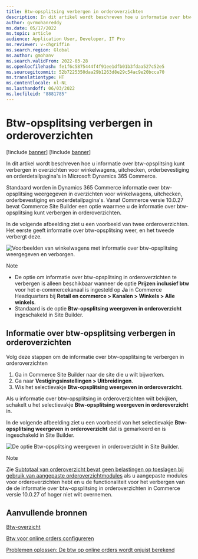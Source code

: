 ```yaml
---
title: Btw-opsplitsing verbergen in orderoverzichten
description: In dit artikel wordt beschreven hoe u informatie over btw-opsplitsing kunt verbergen in overzichten voor winkelwagens, uitchecken, orderbevestiging en orderdetailpagina's in Microsoft Dynamics 365 Commerce.
author: gvrmohanreddy
ms.date: 05/17/2022
ms.topic: article
audience: Application User, Developer, IT Pro
ms.reviewer: v-chgriffin
ms.search.region: Global
ms.author: gmohanv
ms.search.validFrom: 2022-03-28
ms.openlocfilehash: fe1f6c5875444f4f91ee1dfb01b3fdaa527c52e5
ms.sourcegitcommit: 52b7225350daa29b1263d8e29c54ac9e20bcca70
ms.translationtype: HT
ms.contentlocale: nl-NL
ms.lasthandoff: 06/03/2022
ms.locfileid: "8881785"
---
```

# <a name="hide-tax-breakup-information-in-order-summaries"></a>Btw-opsplitsing verbergen in orderoverzichten

[!include [banner](includes/banner.md)]
[!include [banner](includes/preview-banner.md)]

In dit artikel wordt beschreven hoe u informatie over btw-opsplitsing kunt verbergen in overzichten voor winkelwagens, uitchecken, orderbevestiging en orderdetailpagina's in Microsoft Dynamics 365 Commerce.

Standaard worden in Dynamics 365 Commerce informatie over btw-opsplitsing weergegeven in overzichten voor winkelwagens, uitchecken, orderbevestiging en orderdetailpagina's. Vanaf Commerce versie 10.0.27 bevat Commerce Site Builder een optie waarmee u de informatie over btw-opsplitsing kunt verbergen in orderoverzichten.

In de volgende afbeelding ziet u een voorbeeld van twee orderoverzichten. Het eerste geeft informatie over btw-opsplitsing weer, en het tweede verbergt deze.

![Voorbeelden van winkelwagens met informatie over btw-opsplitsing weergegeven en verborgen.](media/prices-include-sales-tax-e-Commerce.png)

> [!NOTE]
> - De optie om informatie over btw-opsplitsing in orderoverzichten te verbergen is alleen beschikbaar wanneer de optie **Prijzen inclusief btw** voor het e-commercekanaal is ingesteld op **Ja** in Commerce Headquarters bij **Retail en commerce \> Kanalen \> Winkels \> Alle winkels**. 
> - Standaard is de optie **Btw-opsplitsing weergeven in orderoverzicht** ingeschakeld in Site Builder.

## <a name="hide-tax-breakup-information-in-order-summaries"></a>Informatie over btw-opsplitsing verbergen in orderoverzichten

Volg deze stappen om de informatie over btw-opsplitsing te verbergen in orderoverzichten

1. Ga in Commerce Site Builder naar de site die u wilt bijwerken.
1. Ga naar **Vestigingsinstellingen \> Uitbreidingen**.
1. Wis het selectievakje **Btw-opsplitsing weergeven in orderoverzicht**.

Als u informatie over btw-opsplitsing in orderoverzichten wilt bekijken, schakelt u het selectievakje **Btw-opsplitsing weergeven in orderoverzicht** in.  

In de volgende afbeelding ziet u een voorbeeld van het selectievakje **Btw-opsplitsing weergeven in orderoverzicht** dat is gemarkeerd en is ingeschakeld in Site Builder.

![De optie Btw-opsplitsing weergeven in orderoverzicht in Site Builder.](media/prices-include-sales-tax-e-Commerce-site-settings.png)

> [!NOTE]
> Zie [Subtotaal van orderoverzicht bevat geen belastingen op toeslagen bij gebruik van aangepaste orderoverzichtmodules](troubleshoot/summary-taxes-custom-modules-10.0.27.md#resolution) als u aangepaste modules voor orderoverzichten hebt en u de functionaliteit voor het verbergen van de de informatie over btw-opsplitsing in orderoverzichten in Commerce versie 10.0.27 of hoger niet wilt overnemen.

## <a name="additional-resources"></a>Aanvullende bronnen

[Btw-overzicht](/finance/general-ledger/indirect-taxes-overview)

[Btw voor online orders configureren](sales-tax-config.md)

[Problemen oplossen: De btw op online orders wordt onjuist berekend](troubleshoot/tax-miscalculated-online-order.md)
